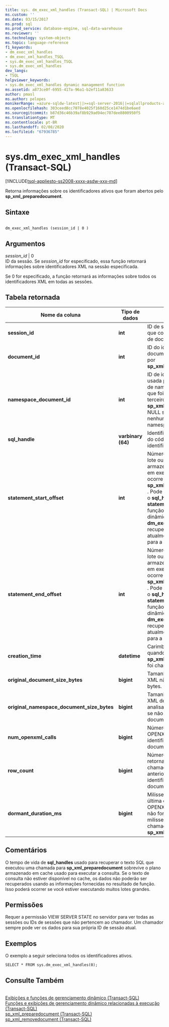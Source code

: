 ```yaml
---
title: sys. dm_exec_xml_handles (Transact-SQL) | Microsoft Docs
ms.custom: ''
ms.date: 03/15/2017
ms.prod: sql
ms.prod_service: database-engine, sql-data-warehouse
ms.reviewer: ''
ms.technology: system-objects
ms.topic: language-reference
f1_keywords:
- dm_exec_xml_handles
- dm_exec_xml_handles_TSQL
- sys.dm_exec_xml_handles_TSQL
- sys.dm_exec_xml_handles
dev_langs:
- TSQL
helpviewer_keywords:
- sys.dm_exec_xml_handles dynamic management function
ms.assetid: a873ce0f-6955-417a-96a1-b2ef11a83633
author: pmasl
ms.author: pelopes
monikerRange: =azure-sqldw-latest||>=sql-server-2016||=sqlallproducts-allversions||>=sql-server-linux-2017||=azuresqldb-mi-current
ms.openlocfilehash: 303ceed8cc7078e4025f160d25ce1474d1be6aed
ms.sourcegitcommit: b87d36c46b39af8b929ad94ec707dee8800950f5
ms.translationtype: MT
ms.contentlocale: pt-BR
ms.lasthandoff: 02/08/2020
ms.locfileid: "67936785"
---
```

# <a name="sysdm_exec_xml_handles-transact-sql"></a>sys.dm_exec_xml_handles (Transact-SQL)
[!INCLUDE[tsql-appliesto-ss2008-xxxx-asdw-xxx-md](../../includes/tsql-appliesto-ss2008-xxxx-asdw-xxx-md.md)]

  Retorna informações sobre os identificadores ativos que foram abertos pelo **sp_xml_preparedocument**.  
  
## <a name="syntax"></a>Sintaxe  
  
```  
  
dm_exec_xml_handles (session_id | 0 )  
```  
  
## <a name="arguments"></a>Argumentos  
 *session_id* | 0  
 ID da sessão. Se *session_id* for especificado, essa função retornará informações sobre identificadores XML na sessão especificada.  
  
 Se 0 for especificado, a função retornará as informações sobre todos os identificadores XML em todas as sessões.  
  
## <a name="table-returned"></a>Tabela retornada  
  
|Nome da coluna|Tipo de dados|DESCRIÇÃO|  
|-----------------|---------------|-----------------|  
|**session_id**|**int**|ID de sessão da sessão que contém o identificador de documento XML.|  
|**document_id**|**int**|ID do identificador do documento XML retornado por **sp_xml_preparedocument**.|  
|**namespace_document_id**|**int**|ID de identificador interno usada para o documento de namespace associado que foi passado como o terceiro parâmetro para **sp_xml_preparedocument**. NULL se não houver nenhum documento de namespace.|  
|**sql_handle**|**varbinary (64)**|Identificador para o texto do código SQL em que o identificador foi definido.|  
|**statement_start_offset**|**int**|Número de caracteres no lote ou procedimento armazenado atualmente em execução no qual ocorre a chamada de **sp_xml_preparedocument** . Pode ser usado junto com o **sql_handle**, o **statement_end_offset**e a função de gerenciamento dinâmico **Sys. dm_exec_sql_text** para recuperar a instrução atualmente em execução para a solicitação.|  
|**statement_end_offset**|**int**|Número de caracteres no lote ou procedimento armazenado atualmente em execução no qual ocorre a chamada de **sp_xml_preparedocument** . Pode ser usado junto com o **sql_handle**, o **statement_start_offset**e a função de gerenciamento dinâmico **Sys. dm_exec_sql_text** para recuperar a instrução atualmente em execução para a solicitação.|  
|**creation_time**|**datetime**|Carimbo de data/hora quando **sp_xml_preparedocument** foi chamado.|  
|**original_document_size_bytes**|**bigint**|Tamanho do documento XML não analisado em bytes.|  
|**original_namespace_document_size_bytes**|**bigint**|Tamanho do documento XML de namespace não analisado, em bytes. NULL se não houver nenhum documento de namespace.|  
|**num_openxml_calls**|**bigint**|Número de chamadas de OPENXML com esse identificador de documento.|  
|**row_count**|**bigint**|Número de linhas retornadas por todas as chamadas de OPENXML anteriores para esse identificador de documento.|  
|**dormant_duration_ms**|**bigint**|Milissegundos desde a última chamada de OPENXML. Se OPENXML não for chamado, retornará milissegundos desde a chamada **sp_xml_preparedocumen**t.|  
  
## <a name="remarks"></a>Comentários  
 O tempo de vida de **sql_handles** usado para recuperar o texto SQL que executou uma chamada para **sp_xml_preparedocument** sobrevive o plano armazenado em cache usado para executar a consulta. Se o texto de consulta não estiver disponível no cache, os dados não poderão ser recuperados usando as informações fornecidas no resultado de função. Isso poderá ocorrer se você estiver executando muitos lotes grandes.  
  
## <a name="permissions"></a>Permissões  
 Requer a permissão VIEW SERVER STATE no servidor para ver todas as sessões ou IDs de sessões que não pertencem ao chamador. Um chamador sempre pode ver os dados para sua própria ID de sessão atual.      
  
## <a name="examples"></a>Exemplos  
 O exemplo a seguir seleciona todos os identificadores ativos.  
  
```  
SELECT * FROM sys.dm_exec_xml_handles(0);  
```  
  
## <a name="see-also"></a>Consulte Também  
 <br>[Exibições e funções de gerenciamento dinâmico (Transact-SQL)](~/relational-databases/system-dynamic-management-views/system-dynamic-management-views.md)
 <br>[Funções e exibições de gerenciamento dinâmico relacionadas à execução (Transact-SQL)](../../relational-databases/system-dynamic-management-views/execution-related-dynamic-management-views-and-functions-transact-sql.md)
 <br>[sp_xml_preparedocument (Transact-SQL)](../system-stored-procedures/sp-xml-preparedocument-transact-sql.md)
 <br>[sp_xml_removedocument (Transact-SQL)](../system-stored-procedures/sp-xml-removedocument-transact-sql.md)


 
  
  
